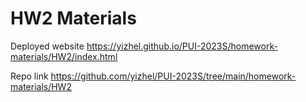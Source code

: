 # HW2 Materials

Deployed website https://yizhel.github.io/PUI-2023S/homework-materials/HW2/index.html

Repo link https://github.com/yizhel/PUI-2023S/tree/main/homework-materials/HW2
